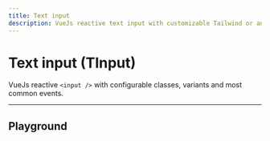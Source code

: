 ```yaml
---
title: Text input
description: VueJs reactive text input with customizable Tailwind or any Css Framework classes.
---
```


# Text input (TInput)

VueJs reactive `<input />` with configurable classes, variants and most common events.

<hr>

## Playground

<t-input-playground />

